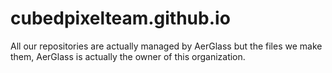 # cubedpixelteam.github.io
All our repositories are actually managed by AerGlass but the files we make them, AerGlass is actually the owner of this organization.
